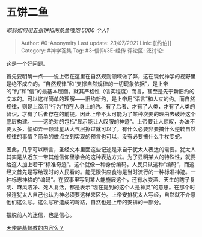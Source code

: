 # 五饼二鱼
*耶稣如何用五张饼和两条鱼喂饱 5000 个人?*

> Author: #0-Anonymity
> Last update: *23/07/2021*
> Link: [[约伯]]
> Category: #神学答集
> Tag: #3-信仰/3E-经传
> 评论区:
> 泛讨论:

这是一个好问题。

首先要明确一点——说上帝在这里在自然规则领域做了弊，这在现代神学的视野里是绝不成立的。“自然规律”和“支撑自然规律的一切现象依据”，是上帝的“约”和“信”的最基本层面。就其严格性（信实程度）而言，甚至是先于新旧约的文本的。可以这样简单的理解——旧约新约，是上帝用“语言”和人立的约。而自然规律，则是上帝用“行为”加在人身上的约。有了后者、才有了人类，才有了人类的智识，才有了后者存在的前提。因此上帝不太可能为了某种次要的理由去破坏这个底层构建。——这绝对的包括“显示能让人叹服的神迹”。上帝要让人惊叹，办法不要太多，譬如弄一颗彗星从大气层擦过就可以了，有什么必要非要搞什么逆转自然规律的事情？简单的做点立刻实现的预言也可以，没有必要搞什么手杖变蛇。

因此，几乎可以断言，圣经文本里面这些记述是来自于犹太人表达的需要。犹太人其实是从近东一带其他信仰里学会的这种表达方式。为了显明某人的特殊性，就要给这人加上若干“标准奇迹”。这个就像一种身份编码。人民只认这种“编码”，而这经文首先是写给现时的人民看的。能无限供应食物是当时流行的一种标准神迹。一种标志神格的“编码”。在叙事里写到某人能施展这个，还有水变酒、天生的瞎子复明、麻风洁净、死人复活，都是表示“现在提到的这个人是神灵”的意思。在那个时候连犹太人自己也认为神必须要这样来区分。上帝安排犹太人写经，自然就不介意他们这么写。这么写所造成的弯路，自然也是上帝的安排的一部分。

摆脱前人的迷信，也是信心。

[天使是基督教的内容么？](https://www.zhihu.com/question/51459141/answer/521808148)

